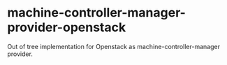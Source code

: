 # machine-controller-manager-provider-openstack

Out of tree implementation for Openstack as machine-controller-manager provider.